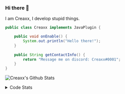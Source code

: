 ### Hi there 👋

I am Creaxx, I develop stupid things. 

```java
public class Creaxx implements JavaPlugin {

    public void onEnable() {
        System.out.println("Hello there!");
    }
    
    public String getContactInfo() {
        return "Message me on discord: Creaxx#0001";
    }
}
```

![Creaxx's Github Stats](https://github-readme-stats.vercel.app/api?username=CreaxxOG&show_icons=true&theme=dark&count_private=true)

<details>
  <summary>Code Stats</summary>

<!--START_SECTION:waka-->
![Code Time](http://img.shields.io/badge/Code%20Time-0%20secs-blue)

![Lines of code](https://img.shields.io/badge/From%20Hello%20World%20I%27ve%20Written-26%20Thousand%20lines%20of%20code-blue)

**🐱 My GitHub Data** 

> 🏆 92 Contributions in the Year 2022
 > 
> 📦 388.6 kB Used in GitHub's Storage 
 > 
> 🚫 Not Opted to Hire
 > 
> 📜 1 Public Repository 
 > 
> 🔑 5 Private Repositories  
 > 
**I'm a Night 🦉** 

```text
🌞 Morning    16 commits     ██░░░░░░░░░░░░░░░░░░░░░░░   8.99% 
🌆 Daytime    61 commits     ████████░░░░░░░░░░░░░░░░░   34.27% 
🌃 Evening    96 commits     █████████████░░░░░░░░░░░░   53.93% 
🌙 Night      5 commits      ░░░░░░░░░░░░░░░░░░░░░░░░░   2.81%

```
📅 **I'm Most Productive on Thursday** 

```text
Monday       21 commits     ███░░░░░░░░░░░░░░░░░░░░░░   11.8% 
Tuesday      21 commits     ███░░░░░░░░░░░░░░░░░░░░░░   11.8% 
Wednesday    24 commits     ███░░░░░░░░░░░░░░░░░░░░░░   13.48% 
Thursday     34 commits     ████░░░░░░░░░░░░░░░░░░░░░   19.1% 
Friday       31 commits     ████░░░░░░░░░░░░░░░░░░░░░   17.42% 
Saturday     27 commits     ███░░░░░░░░░░░░░░░░░░░░░░   15.17% 
Sunday       20 commits     ██░░░░░░░░░░░░░░░░░░░░░░░   11.24%

```


📊 **This Week I Spent My Time On** 

```text
💬 Programming Languages: 
TypeScript               9 hrs 13 mins       █████████████████░░░░░░░░   67.52% 
Java                     2 hrs 17 mins       ████░░░░░░░░░░░░░░░░░░░░░   16.83% 
JavaScript               43 mins             █░░░░░░░░░░░░░░░░░░░░░░░░   5.35% 
JSON                     31 mins             █░░░░░░░░░░░░░░░░░░░░░░░░   3.81% 
XML                      14 mins             ░░░░░░░░░░░░░░░░░░░░░░░░░   1.73%

🔥 Editors: 
IntelliJ                 13 hrs 39 mins      █████████████████████████   100.0%

```

**I Mostly Code in Java** 

```text
Java                     5 repos             █████████████████░░░░░░░░   71.43% 
EJS                      1 repo              ███░░░░░░░░░░░░░░░░░░░░░░   14.29% 
Kotlin                   1 repo              ███░░░░░░░░░░░░░░░░░░░░░░   14.29%

```



 Last Updated on 17/05/2022 01:59:26 UTC
<!--END_SECTION:waka-->
</details>
